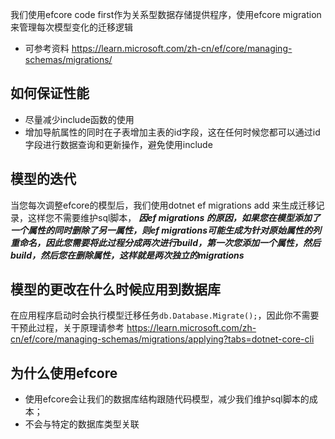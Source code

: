 我们使用efcore code first作为关系型数据存储提供程序，使用efcore migration 来管理每次模型变化的迁移逻辑
-  可参考资料 https://learn.microsoft.com/zh-cn/ef/core/managing-schemas/migrations/


## 如何保证性能
- 尽量减少include函数的使用
- 增加导航属性的同时在子表增加主表的id字段，这在任何时候您都可以通过id字段进行数据查询和更新操作，避免使用include

## 模型的迭代
当您每次调整efcore的模型后，我们使用dotnet ef migrations add 来生成迁移记录，这样您不需要维护sql脚本，
 ***因ef migrations 的原因，如果您在模型添加了一个属性的同时删除了另一属性，则ef migrations可能生成为针对原始属性的列重命名，因此您需要将此过程分成两次进行build，第一次您添加一个属性，然后build，然后您在删除属性，这样就是两次独立的migrations***

## 模型的更改在什么时候应用到数据库
在应用程序启动时会执行模型迁移任务```db.Database.Migrate();```，因此你不需要干预此过程，关于原理请参考 https://learn.microsoft.com/zh-cn/ef/core/managing-schemas/migrations/applying?tabs=dotnet-core-cli
## 为什么使用efcore
- 使用efcore会让我们的数据库结构跟随代码模型，减少我们维护sql脚本的成本；
- 不会与特定的数据库类型关联

